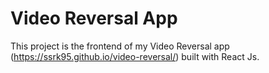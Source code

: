 # Video Reversal App

This project is the frontend of my Video Reversal app (https://ssrk95.github.io/video-reversal/) built with React Js.
